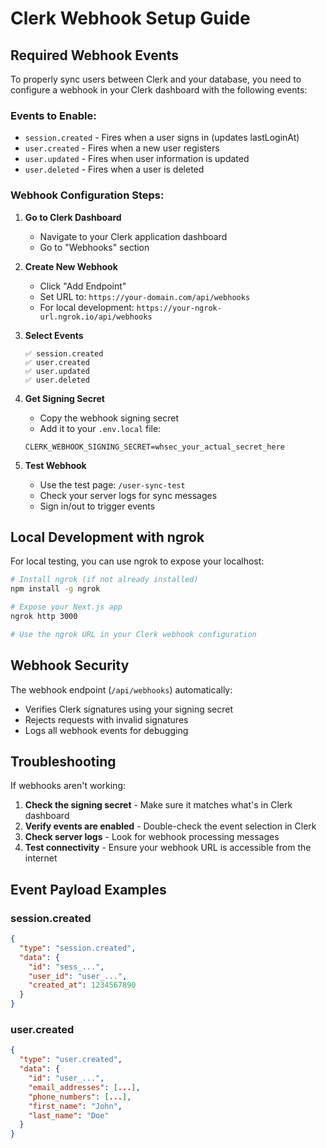# Clerk Webhook Setup Guide

## Required Webhook Events

To properly sync users between Clerk and your database, you need to configure a webhook in your Clerk dashboard with the following events:

### Events to Enable:
- `session.created` - Fires when a user signs in (updates lastLoginAt)
- `user.created` - Fires when a new user registers 
- `user.updated` - Fires when user information is updated
- `user.deleted` - Fires when a user is deleted

### Webhook Configuration Steps:

1. **Go to Clerk Dashboard**
   - Navigate to your Clerk application dashboard
   - Go to "Webhooks" section

2. **Create New Webhook**
   - Click "Add Endpoint"
   - Set URL to: `https://your-domain.com/api/webhooks`
   - For local development: `https://your-ngrok-url.ngrok.io/api/webhooks`

3. **Select Events**
   ```
   ✅ session.created
   ✅ user.created  
   ✅ user.updated
   ✅ user.deleted
   ```

4. **Get Signing Secret**
   - Copy the webhook signing secret
   - Add it to your `.env.local` file:
   ```
   CLERK_WEBHOOK_SIGNING_SECRET=whsec_your_actual_secret_here
   ```

5. **Test Webhook**
   - Use the test page: `/user-sync-test`
   - Check your server logs for sync messages
   - Sign in/out to trigger events

## Local Development with ngrok

For local testing, you can use ngrok to expose your localhost:

```bash
# Install ngrok (if not already installed)
npm install -g ngrok

# Expose your Next.js app
ngrok http 3000

# Use the ngrok URL in your Clerk webhook configuration
```

## Webhook Security

The webhook endpoint (`/api/webhooks`) automatically:
- Verifies Clerk signatures using your signing secret
- Rejects requests with invalid signatures
- Logs all webhook events for debugging

## Troubleshooting

If webhooks aren't working:

1. **Check the signing secret** - Make sure it matches what's in Clerk dashboard
2. **Verify events are enabled** - Double-check the event selection in Clerk
3. **Check server logs** - Look for webhook processing messages
4. **Test connectivity** - Ensure your webhook URL is accessible from the internet

## Event Payload Examples

### session.created
```json
{
  "type": "session.created",
  "data": {
    "id": "sess_...",
    "user_id": "user_...",
    "created_at": 1234567890
  }
}
```

### user.created
```json
{
  "type": "user.created", 
  "data": {
    "id": "user_...",
    "email_addresses": [...],
    "phone_numbers": [...],
    "first_name": "John",
    "last_name": "Doe"
  }
}
```
